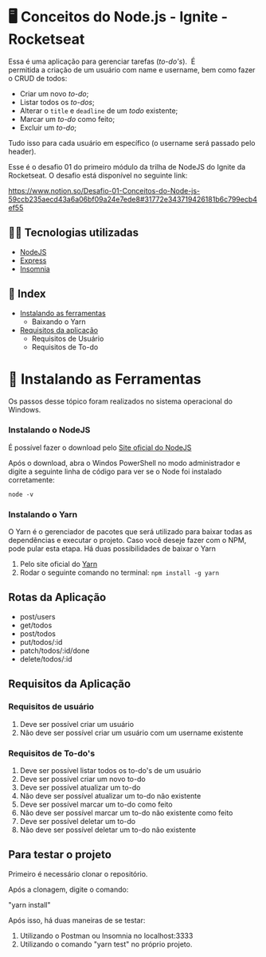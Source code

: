  # 🖥️ Conceitos do Node.js - Ignite - Rocketseat

Essa é uma aplicação para gerenciar tarefas (*to-do's*). 
É permitida a criação de um usuário com name e username, bem como fazer o CRUD de todos:

- Criar um novo *to-do*;
- Listar todos os *to-dos*;
- Alterar o `title` e `deadline` de um *todo* existente;
- Marcar um *to-do* como feito;
- Excluir um *to-do*;

Tudo isso para cada usuário em específico (o username será passado pelo header).

Esse é o desafio 01 do primeiro módulo da trilha de NodeJS do Ignite da Rocketseat. O desafio está disponível no seguinte link:

https://www.notion.so/Desafio-01-Conceitos-do-Node-js-59ccb235aecd43a6a06bf09a24e7ede8#31772e343719426181b6c799ecb4ef55

## 🧑‍💻 Tecnologias utilizadas

- [NodeJS](https://nodejs.org/en/)
- [Express](https://expressjs.com/pt-br/)
- [Insomnia](https://insomnia.rest/)

## 📌 Index

- [Instalando as ferramentas]()
  - Baixando o Yarn
- [Requisitos da aplicação](https://github.com/GabrielFerreira98/ignite-conceitos-do-nodejs/blob/main/README.md#requisitos-da-aplica%C3%A7%C3%A3o)
  - Requisitos de Usuário
  - Requisitos de To-do

# 🧰 Instalando as Ferramentas 

Os passos desse tópico foram realizados no sistema operacional do Windows.

### Instalando o NodeJS

É possível fazer o download pelo [Site oficial do NodeJS](https://nodejs.org/en/download/)

Após o download, abra o Windos PowerShell no modo administrador e digite a seguinte linha de código para ver se o Node foi instalado corretamente:

```node -v```

### Instalando o Yarn

O Yarn é o gerenciador de pacotes que será utilizado para baixar todas as dependências e executar o projeto. Caso você deseje fazer com o NPM, pode pular esta etapa.
Há duas possibilidades de baixar o Yarn

1. Pelo site oficial do [Yarn](https://yarnpkg.com/)
2. Rodar o seguinte comando no terminal:
```npm install -g yarn```

## Rotas da Aplicação

- post/users
- get/todos
- post/todos
- put/todos/:id
- patch/todos/:id/done
- delete/todos/:id

## Requisitos da Aplicação

### Requisitos de usuário

1. Deve ser possível criar um usuário
2. Não deve ser possível criar um usuário com um username existente

### Requisitos de To-do's

1. Deve ser possível listar todos os to-do's de um usuário
2. Deve ser possível criar um novo to-do
3. Deve ser possível atualizar um to-do
4. Não deve ser possível atualizar um to-do não existente
5. Deve ser possível marcar um to-do como feito
6. Não deve ser possível marcar um to-do não existente como feito
7. Deve ser possível deletar um to-do
8. Não deve ser possível deletar um to-do não existente

## Para testar o projeto

Primeiro é necessário clonar o repositório.

Após a clonagem, digite o comando:

  "yarn install"
  
Após isso, há duas maneiras de se testar:

1. Utilizando o Postman ou Insomnia no localhost:3333
2. Utilizando o comando "yarn test" no próprio projeto.

